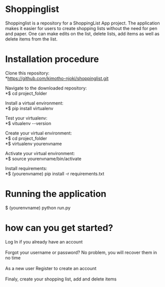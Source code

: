 # Shoppinglist
Shoppinglist is a repository for a ShoppingList App project. The application makes it easier for users to create shopping lists without the need for pen and paper. One can make edits on the list, delete lists, add items as well as delete items from the list.

# Installation procedure
Clone this repository:<br>
*https://github.com/kimotho-njoki/shoppinglist.git

Navigate to the downloaded repository:<br>
*$ cd project_folder

Install a virtual environment:<br>
*$ pip install virtualenv<br>

Test your virtualenv:<br>
*$ vitualenv --version<br>

Create your virtual environment:<br>
*$ cd project_folder<br>
*$ virtualenv yourenvname<br>

Activate your virtual environment:<br>
*$ source yourenvname/bin/activate<br>

Install requirements:<br>
*$ (yourenvname) pip install -r requirements.txt<br>

# Running the application
$ (yourenvname) python run.py

# how can you get started?
Log In if you already have an account<br><br>
Forgot your username or password? No problem, you will recover them in no time<br><br>
As a new user Register to create an account<br><br>
Finaly, create your shopping list, add and delete items<br><br>
